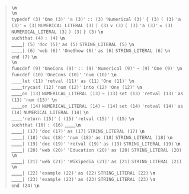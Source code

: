 <blockquote><code><b>\n</b></code><br>
<code><b>\n</b></code><br>
<code>typedef (3)</code> <code>'One (3)'</code> <code>'a (3)'</code> <code>:: (3)</code> <code>'Numerical (3)'</code> <code>{ (3)</code> <code>( (3)</code> <code>'a (3)'</code> <code>= (3)</code> <code>NUMERICAL_LITERAL (3)</code> <code>) (3)</code> <code>∨ (3)</code> <code>( (3)</code> <code>'a (3)'</code> <code>= (3)</code> <code>NUMERICAL_LITERAL (3)</code> <code>) (3)</code> <code>} (3)</code> <code><b>\n</b></code><br>
<code>suchthat (4)</code> <code>: (4)</code> <code><b>\n</b></code><br>
<code><u>&nbsp;&nbsp;&nbsp;&nbsp;</u></code><code>| (5)</code> <code>'doc (5)'</code> <code>as (5)</code> <code>STRING_LITERAL (5)</code> <code><b>\n</b></code><br>
<code><u>&nbsp;&nbsp;&nbsp;&nbsp;</u></code><code>| (6)</code> <code>'web (6)'</code> <code>'OneShow (6)'</code> <code>as (6)</code> <code>STRING_LITERAL (6)</code> <code><b>\n</b></code><br>
<code>end (7)</code> <code><b>\n</b></code><br>
<code><b>\n</b></code><br>
<code>funcdef (9)</code> <code>'OneCons (9)'</code> <code>:: (9)</code> <code>'Numerical (9)'</code> <code>→ (9)</code> <code>'One (9)'</code> <code><b>\n</b></code><br>
<code>funcdef (10)</code> <code>'OneCons (10)'</code> <code>'num (10)'</code> <code><b>\n</b></code><br>
<code><u>&nbsp;&nbsp;&nbsp;&nbsp;</u></code><code>let (11)</code> <code>'retval (11)'</code> <code>as (11)</code> <code>'One (11)'</code> <code><b>\n</b></code><br>
<code><u>&nbsp;&nbsp;&nbsp;&nbsp;</u></code><code>trycast (12)</code> <code>'num (12)'</code> <code>into (12)</code> <code>'One (12)'</code> <code><b>\n</b></code><br>
<code><u>&nbsp;&nbsp;&nbsp;&nbsp;</u></code><code>on (13)</code> <code>NUMERICAL_LITERAL (13)</code> <code>→ (13)</code> <code>set (13)</code> <code>'retval (13)'</code> <code>as (13)</code> <code>'num (13)'</code> <code><b>\n</b></code><br>
<code><u>&nbsp;&nbsp;&nbsp;&nbsp;</u></code><code>on (14)</code> <code>NUMERICAL_LITERAL (14)</code> <code>→ (14)</code> <code>set (14)</code> <code>'retval (14)'</code> <code>as (14)</code> <code>NUMERICAL_LITERAL (14)</code> <code><b>\n</b></code><br>
<code><u>&nbsp;&nbsp;&nbsp;&nbsp;</u></code><code>'return (15)'</code> <code>( (15)</code> <code>'retval (15)'</code> <code>) (15)</code> <code><b>\n</b></code><br>
<code>suchthat (16)</code> <code>: (16)</code> <code><u>&nbsp;&nbsp;&nbsp;&nbsp;</u></code><code><b>\n</b></code><br>
<code><u>&nbsp;&nbsp;&nbsp;&nbsp;</u></code><code>| (17)</code> <code>'doc (17)'</code> <code>as (17)</code> <code>STRING_LITERAL (17)</code> <code><b>\n</b></code><br>
<code><u>&nbsp;&nbsp;&nbsp;&nbsp;</u></code><code>| (18)</code> <code>'doc (18)'</code> <code>'num (18)'</code> <code>as (18)</code> <code>STRING_LITERAL (18)</code> <code><b>\n</b></code><br>
<code><u>&nbsp;&nbsp;&nbsp;&nbsp;</u></code><code>| (19)</code> <code>'doc (19)'</code> <code>'retval (19)'</code> <code>as (19)</code> <code>STRING_LITERAL (19)</code> <code><b>\n</b></code><br>
<code><u>&nbsp;&nbsp;&nbsp;&nbsp;</u></code><code>| (20)</code> <code>'web (20)'</code> <code>'Education (20)'</code> <code>as (20)</code> <code>STRING_LITERAL (20)</code> <code><b>\n</b></code><br>
<code><u>&nbsp;&nbsp;&nbsp;&nbsp;</u></code><code>| (21)</code> <code>'web (21)'</code> <code>'Wikipedia (21)'</code> <code>as (21)</code> <code>STRING_LITERAL (21)</code> <code><b>\n</b></code><br>
<code><u>&nbsp;&nbsp;&nbsp;&nbsp;</u></code><code>| (22)</code> <code>'example (22)'</code> <code>as (22)</code> <code>STRING_LITERAL (22)</code> <code><b>\n</b></code><br>
<code><u>&nbsp;&nbsp;&nbsp;&nbsp;</u></code><code>| (23)</code> <code>'example (23)'</code> <code>as (23)</code> <code>STRING_LITERAL (23)</code> <code><b>\n</b></code><br>
<code>end (24)</code> <code><b>\n</b></code><br>
</blockquote>